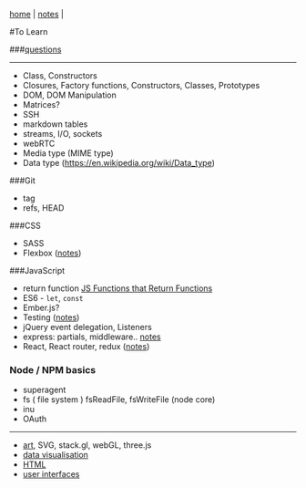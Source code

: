 [home](README.md) | [notes](notes.md) |

#To Learn

###[questions](questions.md)

---

- Class, Constructors
- Closures, Factory functions, Constructors, Classes, Prototypes
- DOM, DOM Manipulation
- Matrices?
- SSH
- markdown tables
- streams, I/O, sockets
- webRTC
- Media type (MIME type)
- Data type (https://en.wikipedia.org/wiki/Data_type)


###Git
- tag
- refs, HEAD

###CSS
- SASS
- Flexbox ([notes](CSS/flexbox.md))

###JavaScript
- return function [JS Functions that Return Functions](https://davidwalsh.name/javascript-functions)
- ES6 - `let`, `const`
- Ember.js?
- Testing ([notes](testing.md))
- jQuery event delegation, Listeners
- express:  partials, middleware.. [notes](javascript/express.md)
- React, React router, redux ([notes](react/react.md))

### Node / NPM basics
- superagent
- fs ( file system ) fsReadFile, fsWriteFile (node core)
- inu
- OAuth

---

- [art](art.md), SVG, stack.gl, webGL, three.js
- [data visualisation](dataVisualisation.md)
- [HTML](HTML/HTML.md)
- [user interfaces](UI.md)
